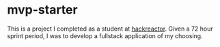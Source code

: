 # mvp-starter
This is a project I completed as a student at [hackreactor](http://hackreactor.com). Given a 72 hour sprint period, I was to develop a fullstack application of my choosing. 
